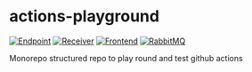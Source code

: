 # actions-playground

[![Endpoint](https://github.com/yvan674/actions-playground/actions/workflows/endpoint.yml/badge.svg)](https://github.com/yvan674/actions-playground/actions/workflows/endpoint.yml)
[![Receiver](https://github.com/yvan674/actions-playground/actions/workflows/receiver.yml/badge.svg)](https://github.com/yvan674/actions-playground/actions/workflows/receiver.yml)
[![Frontend](https://github.com/yvan674/actions-playground/actions/workflows/frontend.yml/badge.svg)](https://github.com/yvan674/actions-playground/actions/workflows/frontend.yml)
[![RabbitMQ](https://github.com/yvan674/actions-playground/actions/workflows/rabbitmq.yml/badge.svg)](https://github.com/yvan674/actions-playground/actions/workflows/rabbitmq.yml)


Monorepo structured repo to play round and test github actions
